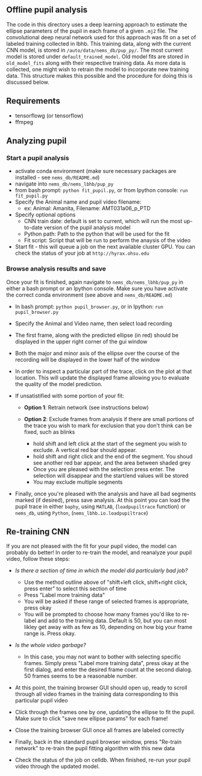 ## Offline pupil analysis

The code in this directory uses a deep learning approach to estimate the ellipse parameters of the pupil in each frame of a given 
`.mj2` file. The convolutional deep neural network used for this approach was fit on a set of labeled training collected in lbhb.
This training data, along with the current CNN model, is stored in `/auto/data/nems_db/pup_py/`. The most current model is stored
under `default_trained_model`. Old model fits are stored in `old_model_fits` along with their respective training data. As more data
is collected, one might wish to retrain the model to incorporate new training data. This structure makes this possible and the 
procedure for doing this is discussed below.

## Requirements

  * tensorflowg (or tensorflow)
  * ffmpeg

## Analyzing pupil

### Start a pupil analysis
  * activate conda environment (make sure necessary packages are installed - see `nems_db/README.md`)
  * navigate into `nems_db/nems_lbhb/pup_py`
  * from bash prompt: `python fit_pupil.py`, or from Ipython console: `run fit_pupil.py`
  * Specify the Animal name and pupil video filename:
    * ex: Animal: Amanita, Filename: AMT031a06_p_PTD
  * Specify optional options
    * CNN train date: default is set to current, which will run the most up-to-date version of the pupil analysis model
    * Python path: Path to the python that will be used for the fit 
    * Fit script: Script that will be run to perform the anaysis of the video
  * Start fit - this will queue a job on the next available cluster GPU. You can check the status of your job at 
    `http://hyrax.ohsu.edu` 
  
### Browse analysis results and save
  Once your fit is finished, again navigate to `nems_db/nems_lbhb/pup_py` in either a bash prompt or an Ipython console. Make sure
  you have activate the correct conda environment (see above and `nems_db/README.md`)
  
  * In bash prompt: `python pupil_browser.py`, or in Ipython: `run pupil_browser.py`
  * Specify the Animal and Video name, then select load recording
  * The first frame, along with the predicted ellipse (in red) should be displayed in the upper right corner of the gui window
  * Both the major and minor axis of the ellipse over the course of the recording will be displayed in the lower half of the window
  * In order to inspect a particular part of the trace, click on the plot at that location. This will update the displayed frame
  allowing you to evaluate the quality of the model prediction.
  * If unsatistified with some portion of your fit:

    * **Option 1**: Retrain network (see instructions below)

    * **Option 2**: Exclude frames from analysis if there are small portions of the trace you wish to mark for exclusion that you don't think can be fixed, such as blinks
      * hold shift and left click at the start of the segment you wish to exclude. A vertical red bar should appear.
      * hold shift and right click and the end of the segment. You shoud see another red bar appear, and the area between shaded
      grey
      * Once you are pleased with the selection press enter. The selection will disappear and the start/end values will be stored      
      * You may exclude multiple segments
      
  * Finally, once you're pleased with the analysis and have all bad segments marked (if desired), press save analysis. At this 
  point you can load the pupil trace in either `baphy`, using `MATLAB`, (`loadpupiltrace` function) or `nems_db`, using `Python`, (`nems_lbhb.io.loadpupiltrace`) 

## Re-training CNN
If you are not pleased with the fit for your pupil video, the model can probably do better! In order to re-train the model, and reanalyze your pupil video, follow these steps:
  * *Is there a section of time in which the model did particularly bad job?*
    * Use the method outline above of "shift+left click, shift+right click, press enter" to select this section of time
    * Press "Label more training data"
    * You will be asked if these range of selected frames is appropriate, press okay
    * You will be prompted to choose how many frames you'd like to re-label and add to the training data. Default is 50, but you can most likley get away with as few as 10, depending on how big your frame range is. Press okay.

  * *Is the whole video garbage?*
    * In this case, you may not want to bother with selecting specific frames. Simply press "Label more training data", press okay at the first dialog, and enter the desired frame count at the second dialog. 50 frames seems to be a reasonable number.

  * At this point, the training browser GUI should open up, ready to scroll through all video frames in the training data corresponding to this particular pupil video
  * Click through the frames one by one, updating the ellipse to fit the pupil. Make sure to click "save new ellipse params" for each frame!
  * Close the training browser GUI once all frames are labeled correctly
  * Finally, back in the standard pupil browser window, press "Re-train network" to re-train the pupil fitting algorithm with this new data
  * Check the status of the job on celldb. When finished, re-run your pupil video through the updated model. 

